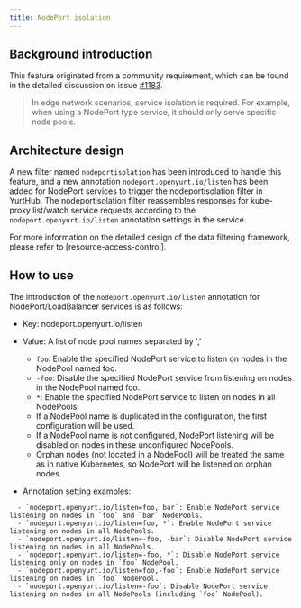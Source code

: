 ```yaml
---
title: NodePort isolation
---
```


## Background introduction

This feature originated from a community requirement, which can be found in the detailed discussion on issue [#1183](https://github.com/openyurtio/openyurt/issues/1183).

> In edge network scenarios, service isolation is required. For example, when using a NodePort type service, it should only serve specific node pools.

## Architecture design

A new filter named `nodeportisolation` has been introduced to handle this feature, and a new annotation `nodeport.openyurt.io/listen` has been added for NodePort services to trigger the nodeportisolation filter in YurtHub.
The nodeportisolation filter reassembles responses for kube-proxy list/watch service requests according to the `nodeport.openyurt.io/listen` annotation settings in the service.

For more information on the detailed design of the data filtering framework, please refer to [resource-access-control].

## How to use

The introduction of the `nodeport.openyurt.io/listen` annotation for NodePort/LoadBalancer services is as follows:

- Key: nodeport.openyurt.io/listen

- Value: A list of node pool names separated by ','

  - `foo`: Enable the specified NodePort service to listen on nodes in the NodePool named foo.
  - `-foo`: Disable the specified NodePort service from listening on nodes in the NodePool named foo.
  - `*`: Enable the specified NodePort service to listen on nodes in all NodePools.
  - If a NodePool name is duplicated in the configuration, the first configuration will be used.
  - If a NodePool name is not configured, NodePort listening will be disabled on nodes in these unconfigured NodePools.
  - Orphan nodes (not located in a NodePool) will be treated the same as in native Kubernetes, so NodePort will be listened on orphan nodes.

- Annotation setting examples:

```
  - `nodeport.openyurt.io/listen=foo, bar`: Enable NodePort service listening on nodes in `foo` and `bar` NodePools.
  - `nodeport.openyurt.io/listen=foo, *`: Enable NodePort service listening on nodes in all NodePools.
  - `nodeport.openyurt.io/listen=-foo, -bar`: Disable NodePort service listening on nodes in all NodePools.
  - `nodeport.openyurt.io/listen=-foo, *`: Disable NodePort service listening only on nodes in `foo` NodePool.
  - `nodeport.openyurt.io/listen=foo,-foo`: Enable NodePort service listening on nodes in `foo` NodePool.
  - `nodeport.openyurt.io/listen=-foo`: Disable NodePort service listening on nodes in all NodePools (including `foo` NodePool).
```
